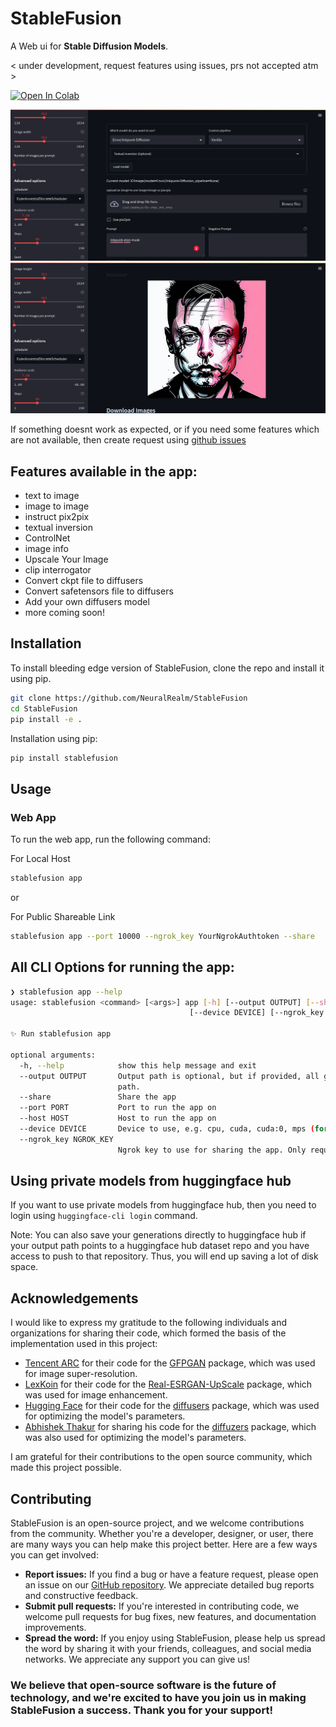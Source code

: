 # StableFusion

A Web ui for **Stable Diffusion Models**.

< under development, request features using issues, prs not accepted atm >

<a target="_blank" href="https://colab.research.google.com/drive/1IV5MIpCWprmRrTwAKE8vtADLLVcBL8P2?usp=sharing">
  <img src="https://colab.research.google.com/assets/colab-badge.svg" alt="Open In Colab"/>
</a>


![image](https://raw.githubusercontent.com/NeuralRealm/StableFusion/master/static/Screenshot1.png)
![image](https://raw.githubusercontent.com/NeuralRealm/StableFusion/master/static/Screenshot2.png)

If something doesnt work as expected, or if you need some features which are not available, then create request using [github issues](https://github.com/NeuralRealm/StableFusion/issues)


## Features available in the app:

- text to image
- image to image
- instruct pix2pix
- textual inversion
- ControlNet
- image info
- Upscale Your Image
- clip interrogator
- Convert ckpt file to diffusers
- Convert safetensors file to diffusers
- Add your own diffusers model 
- more coming soon!



## Installation

To install bleeding edge version of StableFusion, clone the repo and install it using pip.

```bash
git clone https://github.com/NeuralRealm/StableFusion
cd StableFusion
pip install -e .
```

Installation using pip:
    
```bash 
pip install stablefusion
```

## Usage

### Web App
To run the web app, run the following command:

For Local Host
```bash
stablefusion app
```
or

For Public Shareable Link
```bash
stablefusion app --port 10000 --ngrok_key YourNgrokAuthtoken --share
```

## All CLI Options for running the app:

```bash
❯ stablefusion app --help
usage: stablefusion <command> [<args>] app [-h] [--output OUTPUT] [--share] [--port PORT] [--host HOST]
                                        [--device DEVICE] [--ngrok_key NGROK_KEY]

✨ Run stablefusion app

optional arguments:
  -h, --help            show this help message and exit
  --output OUTPUT       Output path is optional, but if provided, all generations will automatically be saved to this
                        path.
  --share               Share the app
  --port PORT           Port to run the app on
  --host HOST           Host to run the app on
  --device DEVICE       Device to use, e.g. cpu, cuda, cuda:0, mps (for m1 mac) etc.
  --ngrok_key NGROK_KEY
                        Ngrok key to use for sharing the app. Only required if you want to share the app
```


## Using private models from huggingface hub

If you want to use private models from huggingface hub, then you need to login using `huggingface-cli login` command.

Note: You can also save your generations directly to huggingface hub if your output path points to a huggingface hub dataset repo and you have access to push to that repository. Thus, you will end up saving a lot of disk space. 

## Acknowledgements

I would like to express my gratitude to the following individuals and organizations for sharing their code, which formed the basis of the implementation used in this project:

- [Tencent ARC](https://github.com/TencentARC) for their code for the [GFPGAN](https://github.com/TencentARC/GFPGAN) package, which was used for image super-resolution.
- [LexKoin](https://github.com/LexKoin) for their code for the [Real-ESRGAN-UpScale](https://github.com/LexKoin/Real-ESRGAN-UpScale) package, which was used for image enhancement.
- [Hugging Face](https://github.com/huggingface) for their code for the [diffusers](https://github.com/huggingface/diffusers) package, which was used for optimizing the model's parameters.
- [Abhishek Thakur](https://github.com/abhishekkrthakur) for sharing his code for the [diffuzers](https://github.com/abhishekkrthakur/diffuzers) package, which was also used for optimizing the model's parameters.

I am grateful for their contributions to the open source community, which made this project possible.

## Contributing

StableFusion is an open-source project, and we welcome contributions from the community. Whether you're a developer, designer, or user, there are many ways you can help make this project better. Here are a few ways you can get involved:

- **Report issues:** If you find a bug or have a feature request, please open an issue on our [GitHub repository](https://github.com/NeuralRealm/StableFusion/issues). We appreciate detailed bug reports and constructive feedback.
- **Submit pull requests:** If you're interested in contributing code, we welcome pull requests for bug fixes, new features, and documentation improvements.
- **Spread the word:** If you enjoy using StableFusion, please help us spread the word by sharing it with your friends, colleagues, and social media networks. We appreciate any support you can give us!

### We believe that open-source software is the future of technology, and we're excited to have you join us in making StableFusion a success. Thank you for your support!
